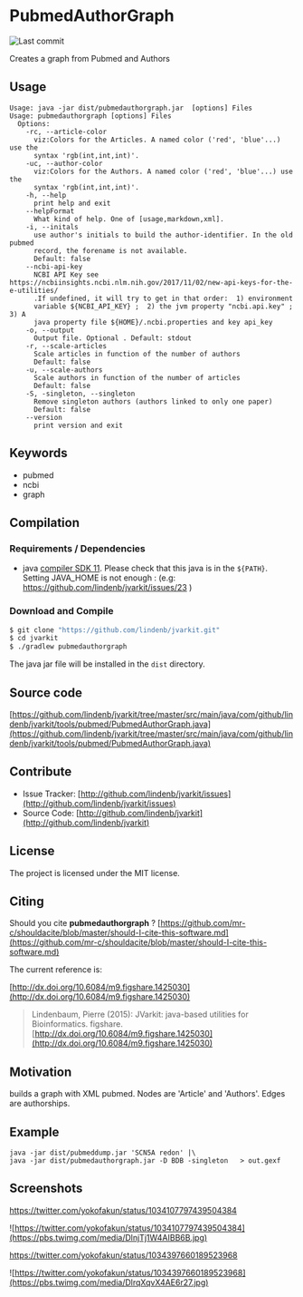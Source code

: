 # PubmedAuthorGraph

![Last commit](https://img.shields.io/github/last-commit/lindenb/jvarkit.png)

Creates a graph from Pubmed and Authors


## Usage

```
Usage: java -jar dist/pubmedauthorgraph.jar  [options] Files
Usage: pubmedauthorgraph [options] Files
  Options:
    -rc, --article-color
      viz:Colors for the Articles. A named color ('red', 'blue'...) use the 
      syntax 'rgb(int,int,int)'.
    -uc, --author-color
      viz:Colors for the Authors. A named color ('red', 'blue'...) use the 
      syntax 'rgb(int,int,int)'.
    -h, --help
      print help and exit
    --helpFormat
      What kind of help. One of [usage,markdown,xml].
    -i, --initals
      use author's initials to build the author-identifier. In the old pubmed 
      record, the forename is not available.
      Default: false
    --ncbi-api-key
      NCBI API Key see https://ncbiinsights.ncbi.nlm.nih.gov/2017/11/02/new-api-keys-for-the-e-utilities/ 
      .If undefined, it will try to get in that order:  1) environment 
      variable ${NCBI_API_KEY} ;  2) the jvm property "ncbi.api.key" ;	3) A 
      java property file ${HOME}/.ncbi.properties and key api_key
    -o, --output
      Output file. Optional . Default: stdout
    -r, --scale-articles
      Scale articles in function of the number of authors
      Default: false
    -u, --scale-authors
      Scale authors in function of the number of articles
      Default: false
    -S, -singleton, --singleton
      Remove singleton authors (authors linked to only one paper)
      Default: false
    --version
      print version and exit

```


## Keywords

 * pubmed
 * ncbi
 * graph


## Compilation

### Requirements / Dependencies

* java [compiler SDK 11](https://jdk.java.net/11/). Please check that this java is in the `${PATH}`. Setting JAVA_HOME is not enough : (e.g: https://github.com/lindenb/jvarkit/issues/23 )


### Download and Compile

```bash
$ git clone "https://github.com/lindenb/jvarkit.git"
$ cd jvarkit
$ ./gradlew pubmedauthorgraph
```

The java jar file will be installed in the `dist` directory.

## Source code 

[https://github.com/lindenb/jvarkit/tree/master/src/main/java/com/github/lindenb/jvarkit/tools/pubmed/PubmedAuthorGraph.java](https://github.com/lindenb/jvarkit/tree/master/src/main/java/com/github/lindenb/jvarkit/tools/pubmed/PubmedAuthorGraph.java)


## Contribute

- Issue Tracker: [http://github.com/lindenb/jvarkit/issues](http://github.com/lindenb/jvarkit/issues)
- Source Code: [http://github.com/lindenb/jvarkit](http://github.com/lindenb/jvarkit)

## License

The project is licensed under the MIT license.

## Citing

Should you cite **pubmedauthorgraph** ? [https://github.com/mr-c/shouldacite/blob/master/should-I-cite-this-software.md](https://github.com/mr-c/shouldacite/blob/master/should-I-cite-this-software.md)

The current reference is:

[http://dx.doi.org/10.6084/m9.figshare.1425030](http://dx.doi.org/10.6084/m9.figshare.1425030)

> Lindenbaum, Pierre (2015): JVarkit: java-based utilities for Bioinformatics. figshare.
> [http://dx.doi.org/10.6084/m9.figshare.1425030](http://dx.doi.org/10.6084/m9.figshare.1425030)


## Motivation

builds a graph with XML pubmed. Nodes are 'Article' and  'Authors'. Edges are authorships.

## Example

```
java -jar dist/pubmeddump.jar 'SCN5A redon' |\
java -jar dist/pubmedauthorgraph.jar -D BDB -singleton   > out.gexf
```

## Screenshots

https://twitter.com/yokofakun/status/1034107797439504384

![https://twitter.com/yokofakun/status/1034107797439504384](https://pbs.twimg.com/media/DlnjTj1W4AIBB6B.jpg)

https://twitter.com/yokofakun/status/1034397660189523968

![https://twitter.com/yokofakun/status/1034397660189523968](https://pbs.twimg.com/media/DlrqXqvX4AE6r27.jpg)




